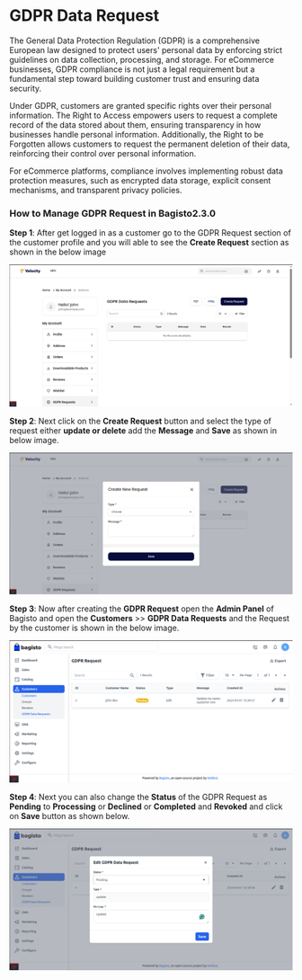  # GDPR Data Request
 
 The General Data Protection Regulation (GDPR) is a comprehensive European law designed to protect users' personal data by enforcing strict guidelines on data collection, processing, and storage. For eCommerce businesses, GDPR compliance is not just a legal requirement but a fundamental step toward building customer trust and ensuring data security.

 Under GDPR, customers are granted specific rights over their personal information. The Right to Access empowers users to request a complete record of the data stored about them, ensuring transparency in how businesses handle personal information. Additionally, the Right to be Forgotten allows customers to request the permanent deletion of their data, reinforcing their control over personal information. 

 For eCommerce platforms, compliance involves implementing robust data protection measures, such as encrypted data storage, explicit consent mechanisms, and transparent privacy policies. 

 ### How to Manage GDPR Request in Bagisto2.3.0

 **Step 1**: After get logged in as a customer go to the GDPR Request section of the customer profile and you will able to see the **Create Request** section as shown in the below image

  ![GDPR Request](../../assets/2.3.0/images/customer/gdpr-request.png)

 **Step 2**: Next click on the **Create Request** button and select the type of request either **update or delete** add the **Message** and **Save** as shown in below image.

 ![GDPR Request](../../assets/2.3.0/images/customer/gdpr-message.png)

 **Step 3**: Now after creating the **GDPR Request** open the **Admin Panel** of Bagisto and open the **Customers** >> **GDPR Data Requests** and the Request by the customer is shown in the below image.

  ![Admin GDPR Request](../../assets/2.3.0/images/customer/gdpr1.png)

 **Step 4**: Next you can also change the **Status** of the GDPR Request as **Pending** to **Processing** or **Declined** or **Completed** and **Revoked** and click on **Save** button as shown below.

![GDPR Request Status](../../assets/2.3.0/images/customer/gdpr-status.png)